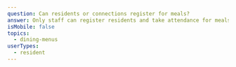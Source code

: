 ```yaml
---
question: Can residents or connections register for meals?
answer: Only staff can register residents and take attendance for meals.
isMobile: false
topics:
  - dining-menus
userTypes:
  - resident
---
```

